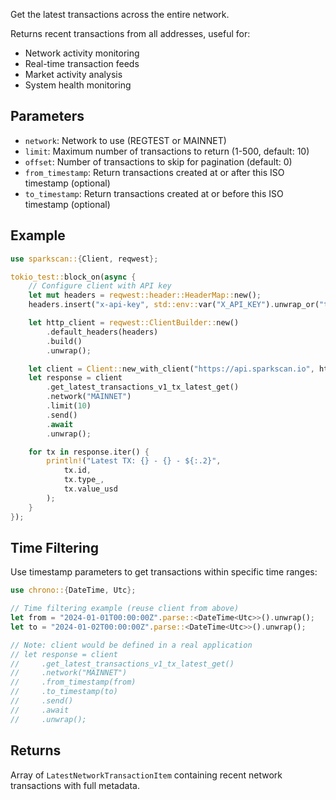 Get the latest transactions across the entire network.

Returns recent transactions from all addresses, useful for:
- Network activity monitoring
- Real-time transaction feeds
- Market activity analysis
- System health monitoring

## Parameters

- `network`: Network to use (REGTEST or MAINNET)
- `limit`: Maximum number of transactions to return (1-500, default: 10)
- `offset`: Number of transactions to skip for pagination (default: 0)
- `from_timestamp`: Return transactions created at or after this ISO timestamp (optional)
- `to_timestamp`: Return transactions created at or before this ISO timestamp (optional)

## Example

```rust
use sparkscan::{Client, reqwest};

tokio_test::block_on(async {
    // Configure client with API key
    let mut headers = reqwest::header::HeaderMap::new();
    headers.insert("x-api-key", std::env::var("X_API_KEY").unwrap_or("test".to_string()).parse().unwrap());

    let http_client = reqwest::ClientBuilder::new()
        .default_headers(headers)
        .build()
        .unwrap();

    let client = Client::new_with_client("https://api.sparkscan.io", http_client);
    let response = client
        .get_latest_transactions_v1_tx_latest_get()
        .network("MAINNET")
        .limit(10)
        .send()
        .await
        .unwrap();

    for tx in response.iter() {
        println!("Latest TX: {} - {} - ${:.2}", 
            tx.id, 
            tx.type_, 
            tx.value_usd
        );
    }
});
```

## Time Filtering

Use timestamp parameters to get transactions within specific time ranges:

```rust
use chrono::{DateTime, Utc};

// Time filtering example (reuse client from above)
let from = "2024-01-01T00:00:00Z".parse::<DateTime<Utc>>().unwrap();
let to = "2024-01-02T00:00:00Z".parse::<DateTime<Utc>>().unwrap();

// Note: client would be defined in a real application
// let response = client
//     .get_latest_transactions_v1_tx_latest_get()
//     .network("MAINNET")
//     .from_timestamp(from)
//     .to_timestamp(to)
//     .send()
//     .await
//     .unwrap();
```

## Returns

Array of `LatestNetworkTransactionItem` containing recent network transactions with full metadata.
